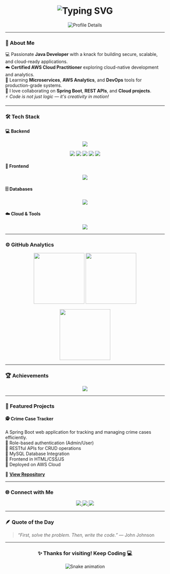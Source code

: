 <!-- Profile Header -->
<h1 align="center">
  <img src="https://readme-typing-svg.herokuapp.com?font=Fira+Code&weight=700&size=30&duration=3000&pause=1000&color=00FFFF&center=true&vCenter=true&width=500&lines=Hey+There+👋;I'm+SUBRAM!;Spring+Boot+%3C+AWS+Developer;Building+Backend+Magic+✨" alt="Typing SVG" />
</h1>

<p align="center">
  <img src="https://github-profile-summary-cards.vercel.app/api/cards/profile-details?username=SUBRAMROUT&theme=tokyonight" alt="Profile Details" />
</p>

---

### 🧠 About Me  

💻 Passionate **Java Developer** with a knack for building secure, scalable, and cloud-ready applications.  
☁️ **Certified AWS Cloud Practitioner** exploring cloud-native development and analytics.    
🌱 Learning **Microservices**, **AWS Analytics**, and **DevOps** tools for production-grade systems.  
💬 I love collaborating on **Spring Boot**, **REST APIs**, and **Cloud projects**.  
⚡ *Code is not just logic — it's creativity in motion!*  

---

### 🛠️ Tech Stack

#### 💻 Backend
<p align="center">
  <img src="https://skillicons.dev/icons?i=java,python,spring,springboot,hibernate,maven,gradle" />
</p>

<p align="center">
  <img src="https://img.shields.io/badge/Microservices-Architecture-green?style=for-the-badge"/>
  <img src="https://img.shields.io/badge/RESTful-APIs-orange?style=for-the-badge"/>
  <img src="https://img.shields.io/badge/Spring%20Security-Secure-blueviolet?style=for-the-badge"/>
  <img src="https://img.shields.io/badge/JPA%20%26%20Hibernate-ORM-success?style=for-the-badge"/>
  <img src="https://img.shields.io/badge/Build%20Tools-Maven%20%26%20Gradle-blue?style=for-the-badge"/>
</p>

#### 🎨 Frontend
<p align="center">
  <img src="https://skillicons.dev/icons?i=html,css,js,react" />
</p>

#### 🗄️ Databases
<p align="center">
  <img src="https://skillicons.dev/icons?i=mysql,postgresql,mongodb,oracle" />
</p>

#### ☁️ Cloud & Tools
<p align="center">
  <img src="https://skillicons.dev/icons?i=aws,docker,kubernetes,terraform,jenkins,git,github,idea,vscode,linux" />
</p>

---

### ⚙️ GitHub Analytics

<p align="center">
  <img src="https://github-readme-stats.vercel.app/api?username=SUBRAMROUT&show_icons=true&theme=tokyonight&hide_border=true&count_private=true" height="160px"/>
  <img src="https://github-readme-streak-stats.herokuapp.com?user=SUBRAMROUT&theme=tokyonight&hide_border=true" height="160px"/>
</p>

<p align="center">
  <img src="https://github-readme-stats.vercel.app/api/top-langs/?username=SUBRAMROUT&layout=compact&theme=tokyonight&hide_border=true" height="160px"/>
</p>

---

### 🏆 Achievements
<p align="center">
  <img src="https://github-profile-trophy.vercel.app/?username=SUBRAMROUT&theme=tokyonight&margin-w=15&margin-h=15&no-bg=true&no-frame=true"/>
</p>

---

### 🚀 Featured Projects  

#### 🕵️ Crime Case Tracker  
A Spring Boot web application for tracking and managing crime cases efficiently.  
🔹 Role-based authentication (Admin/User)  
🔹 RESTful APIs for CRUD operations  
🔹 MySQL Database Integration  
🔹 Frontend in HTML/CSS/JS  
🔹 Deployed on AWS Cloud  

🔗 **[View Repository](https://github.com/SUBRAMROUT)**  

---

### 🌐 Connect with Me  

<p align="center">
  <a href="https://www.linkedin.com/in/subram-rout/" target="_blank">
    <img src="https://img.shields.io/badge/LinkedIn-0077B5?style=for-the-badge&logo=linkedin&logoColor=white"/>
  </a>
  <a href="mailto:subramrout1100@gmail.com">
    <img src="https://img.shields.io/badge/Gmail-D14836?style=for-the-badge&logo=gmail&logoColor=white"/>
  </a>
  <a href="https://subramrout.github.io/Subram-Rout-Portfolio-/" target="_blank">
    <img src="https://img.shields.io/badge/Portfolio-000000?style=for-the-badge&logo=react&logoColor=white"/>
  </a>
</p>

---

### 🪶 Quote of the Day
> *“First, solve the problem. Then, write the code.”* — John Johnson  

---

<h3 align="center">✨ Thanks for visiting! Keep Coding 💻</h3>

<p align="center">
  <img src="https://raw.githubusercontent.com/SUBRAMROUT/SUBRAMROUT/output/github-contribution-grid-snake.svg" alt="Snake animation" />
</p>
